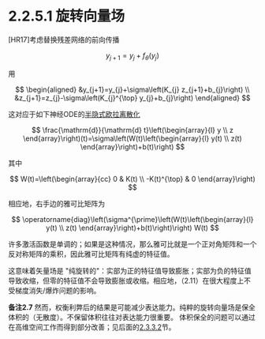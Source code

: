 # 2.2.5.1 旋转向量场

\[HR17]考虑替换残差网络的前向传播

$$
y_{j+1}=y_{j}+f_{\theta}\left(y_{j}\right)
$$

用



$$
\begin{aligned}
&y_{j+1}=y_{j}+\sigma\left(K_{j} z_{j+1}+b_{j}\right) \\
&z_{j+1}=z_{j}-\sigma\left(K_{j}^{\top} y_{j}+b_{j}\right)
\end{aligned}
$$

这对应于如下神经ODE的[半隐式欧拉离散化](../../../yi-zhe-fu-lu/1.-xin-ji-fen.md)



$$
\frac{\mathrm{d}}{\mathrm{d} t}\left(\begin{array}{l}
y \\
z
\end{array}\right)(t)=\sigma\left(W(t)\left(\begin{array}{l}
y(t) \\
z(t)
\end{array}\right)+b(t)\right)
$$

其中



$$
W(t)=\left(\begin{array}{cc}
0 & K(t) \\
-K(t)^{\top} & 0
\end{array}\right)
$$

相应地，右手边的雅可比矩阵为



$$
\operatorname{diag}\left(\sigma^{\prime}\left(W(t)\left(\begin{array}{l}
y(t) \\
z(t)
\end{array}\right)+b(t)\right)\right) W(t)
$$

许多激活函数是单调的；如果是这种情况，那么雅可比就是一个正对角矩阵和一个反对称矩阵的乘积，因此雅可比矩阵有纯虚的特征值。

这意味着矢量场是 "纯旋转的"：实部为正的特征值导致膨胀；实部为负的特征值导致收缩，但零的特征值不会导致膨胀或收缩。相应地，（2.11）在很大程度上不受梯度消失/爆炸问题的影响。

**备注2.7**  然而，权衡利弊后的结果是可能减少表达能力。纯粹的旋转向量场是保全体积的（无散度）。不保留体积往往对表达能力很重要。 体积保全的问题可以通过在高维空间工作而得到部分改善；见后面的[2.3.3.2](../../2.3-can-shu-hua-xuan-ze/2.3.3-zeng-qiang.md)节。
